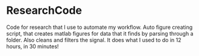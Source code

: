 # ResearchCode
Code for research that I use to automate my workflow.
Auto figure creating script, that creates matlab figures for data that it finds by parsing through a folder. Also cleans and filters the signal. It does what I used to do in 12 hours, in 30 minutes!
